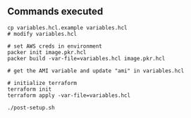 ## Commands executed

```
cp variables.hcl.example variables.hcl
# modify variables.hcl
```


```
# set AWS creds in environment
packer init image.pkr.hcl
packer build -var-file=variables.hcl image.pkr.hcl

# get the AMI variable and update "ami" in variables.hcl
```


```
# initialize terraform
terraform init
terraform apply -var-file=variables.hcl
```

```
./post-setup.sh
```